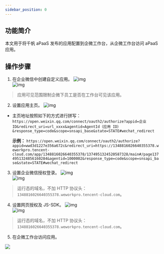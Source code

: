```yaml
---
sidebar_position: 0
---
```


## 功能简介
本文用于将千帆 aPaaS 发布的应用配置到企微工作台，从企微工作台访问 aPaaS 应用。

##  操作步骤
1. 在企业微信中创建自定义应用。
![img](https://main.qcloudimg.com/raw/938d7609d6da6ae22af17eaa988b1572.png)        
![img](https://main.qcloudimg.com/raw/f88800d44dd9d797dae5ec5a27986081.png)        
>应用可见范围限制企微下员工是否在工作台可见该应用。
2. 设置应用主页。
![img](https://main.qcloudimg.com/raw/de2daa8effc0e7f65c849d6ec7522621.png)        
 - 主页地址按照如下的方式进行拼写：
`https://open.weixin.qq.com/connect/oauth2/authorize?appid=企业ID&redirect_uri=url_xxxx&agentid=AgentId（应用 ID）&response_type=code&scope=snsapi_base&state=STATE#wechat_redirect`

    **示例：**
    `https://open.weixin.qq.com/connect/oauth2/authorize?appid=wwd3d1227e356a672c&redirect_uri=https://1348816026640355378.weworkpro.tencent-cloud.com/app/1348816026640355378/1374951324520587328/main#/page1374951324856160284&agentid=1000002&response_type=code&scope=snsapi_base&state=STATE#wechat_redirect`

3. 设置企业微信授权登录。
 ![img](https://main.qcloudimg.com/raw/4783bef1bce0ee6f091fca4b70de0184.png)        
![img](https://main.qcloudimg.com/raw/5b77bc83124c8380f7f743f1a639180d.png)        
>运行态的域名，不加 HTTP 协议头：`1348816026640355378.weworkpro.tencent-cloud.com`。
4. 设置网页授权及 JS-SDK。
 ![img](https://main.qcloudimg.com/raw/9d05f06e2268ada09d1b7757950d541b.png)        
 ![img](https://main.qcloudimg.com/raw/5375679488cbc37931930b6b8a7d651a.png)        
>运行态的域名，不加 HTTP 协议头：`1348816026640355378.weworkpro.tencent-cloud.com`。
5. 在企微工作台访问应用。

![](https://main.qcloudimg.com/raw/824356317ed82a5f75fddf4e8f30d373.png)   

